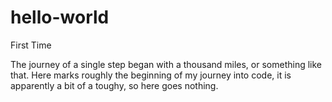 # hello-world
First Time

The journey of a single step began with a thousand miles, or something like that. Here marks roughly the beginning of my journey into code, it is apparently a bit of a toughy, so here goes nothing.
